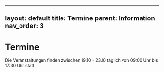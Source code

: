   
---
layout: default
title: Termine
parent: Information
nav_order: 3
---

# Termine
Die Veranstaltungen finden zwischen 19.10 - 23.10 täglich von 09:00 Uhr bis 17:30 Uhr statt.
